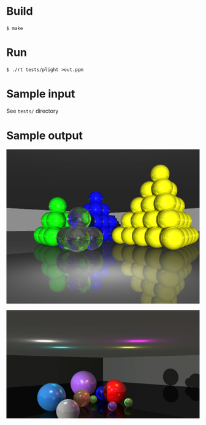# Build

    $ make

# Run

    $ ./rt tests/plight >out.ppm

# Sample input

See `tests/` directory

# Sample output

![pyramid](img/pyramid.png)

![corner](img/corner.png)
